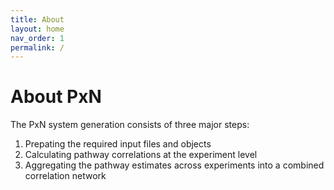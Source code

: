 ```yaml
---
title: About
layout: home
nav_order: 1
permalink: /
---
```


# About PxN

The PxN system generation consists of three major steps: 

1. Prepating the required input files and objects
2. Calculating pathway correlations at the experiment level
3. Aggregating the pathway estimates across experiments into a combined correlation network
